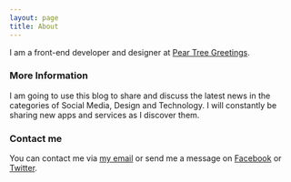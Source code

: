 ```yaml
---
layout: page
title: About
---
```


I am a front-end developer and designer at [Pear Tree Greetings](http://www.peartreegreetings.com/).

### More Information

I am going to use this blog to share and discuss the latest news in the categories of Social Media, Design and Technology. I will constantly be sharing new apps and services as I discover them.

### Contact me

You can contact me via [my email](michael@mknepprath.com) or send me a message on [Facebook](http://www.facebook.com/mknepprath/) or [Twitter](http://www.facebook.com/mknepprath/).
